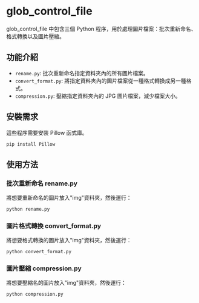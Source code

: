 # glob_control_file

glob_control_file 中包含三個 Python 程序，用於處理圖片檔案：批次重新命名、格式轉換以及圖片壓縮。

## 功能介紹

- `rename.py`: 批次重新命名指定資料夾內的所有圖片檔案。
- `convert_format.py`: 將指定資料夾內的圖片檔案從一種格式轉換成另一種格式。
- `compression.py`: 壓縮指定資料夾內的 JPG 圖片檔案，減少檔案大小。

## 安裝需求

這些程序需要安裝 Pillow 函式庫。

```bash
pip install Pillow
```

## 使用方法

### 批次重新命名 rename.py

將想要重新命名的圖片放入"img"資料夾，然後運行：

```bash
python rename.py
```

### 圖片格式轉換 convert_format.py

將想要格式轉換的圖片放入"img"資料夾，然後運行：

```bash
python convert_format.py
```

### 圖片壓縮 compression.py

將想要壓縮名的圖片放入"img"資料夾，然後運行：

```bash
python compression.py
```
